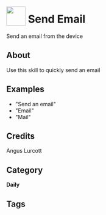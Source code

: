 # <img src="https://raw.githack.com/FortAwesome/Font-Awesome/master/svgs/solid/robot.svg" card_color="#22A7F0" width="50" height="50" style="vertical-align:bottom"/> Send Email
Send an email from the device

## About
Use this skill to quickly send an email

## Examples
* "Send an email"
* "Email"
* "Mail"

## Credits
Angus Lurcott

## Category
**Daily**

## Tags

